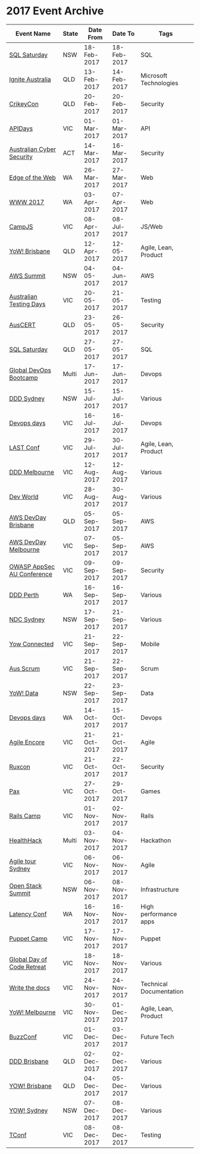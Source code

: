 # 2017 Event Archive

| Event Name | State | Date From | Date To | Tags |
| ---------- | ----- | --------- | ------- | ---- |
| [SQL Saturday](http://sqlsaturday.com/) | NSW | 18-Feb-2017 | 18-Feb-2017 | SQL |
| [Ignite Australia](https://msftignite.com.au/) | QLD | 13-Feb-2017 | 14-Feb-2017 | Microsoft Technologies |
| [CrikeyCon](https://www.crikeycon.com/) | QLD | 20-Feb-2017 | 20-Feb-2017 | Security |
| [APIDays](http://au.apidays.io/) | VIC | 01-Mar-2017 | 01-Mar-2017 | API |
| [Australian Cyber Security](https://acsc2017.com.au/) | ACT | 14-Mar-2017 | 16-Mar-2017 | Security |
| [Edge of the Web](http://www.eotw.com.au/) | WA | 26-Mar-2017 | 27-Mar-2017 | Web |
| [WWW 2017](http://www2017.com.au/) | WA | 03-Apr-2017 | 07-Apr-2017 | Web |
| [CampJS](http://viii.campjs.com/) | VIC | 08-Apr-2017 | 08-Jul-2017 | JS/Web |
| [YoW! Brisbane](http://brisbane.yowconference.com.au/) | QLD | 12-Apr-2017 | 12-05-2017 | Agile, Lean, Product |
| [AWS Summit](https://aws.amazon.com/summits/) | NSW | 04-05-2017 | 04-Jun-2017 | AWS |
| [Australian Testing Days](https://www.australiantestingdays.com/) | VIC | 20-05-2017 | 21-05-2017 | Testing |
| [AusCERT](https://www.auscert.org.au/events/2017-05-23-16th-annual-auscert-cyber-security-conf) | QLD | 23-05-2017 | 26-05-2017 | Security |
| [SQL Saturday](http://sqlsaturday.com/) | QLD | 27-05-2017 | 27-05-2017 | SQL |
| [Global DevOps Bootcamp](http://globaldevopsbootcamp.com/) | Multi | 17-Jun-2017 | 17-Jun-2017 | Devops |
| [DDD Sydney]( http://2017.dddsydney.com.au/) | NSW | 15-Jul-2017 | 15-Jul-2017 | Various |
| [Devops days](https://www.devopsdays.org/) | VIC | 16-Jul-2017 | 16-Jul-2017 | Devops |
| [LAST Conf](https://www.lastconference.com/) | VIC | 29-Jul-2017 | 30-Jul-2017 | Agile, Lean, Product |
| [DDD Melbourne](https://www.dddmelbourne.com/) | VIC | 12-Aug-2017 | 12-Aug-2017 | Various |
| [Dev World](http://www.devworld.com.au/) | VIC | 28-Aug-2017 | 30-Aug-2017 | Various |
| [AWS DevDay Brisbane](https://aws.amazon.com/devday/australia/) | QLD | 05-Sep-2017 | 05-Sep-2017 | AWS |
| [AWS DevDay Melbourne](https://aws.amazon.com/devday/australia/) | VIC | 07-Sep-2017 | 05-Sep-2017 | AWS |
| [OWASP AppSec AU Conference](https://www.meetup.com/en-AU/Application-Security-OWASP-Melbourne/events/241082215/) | VIC | 09-Sep-2017 | 09-Sep-2017 | Security |
| [DDD Perth](https://dddperth.com/) | WA | 16-Sep-2017 | 16-Sep-2017 | Various |
| [NDC Sydney](https://ndcsydney.com/) | NSW | 17-Sep-2017 | 21-Sep-2017 | Various |
| [Yow Connected](http://connected.yowconference.com.au/) | VIC | 21-Sep-2017 | 22-Sep-2017 | Mobile |
| [Aus Scrum](http://scrum.com.au/2017/) | VIC | 21-Sep-2017 | 22-Sep-2017 | Scrum |
| [YoW! Data](http://data.yowconference.com.au/) | NSW | 22-Sep-2017 | 23-Sep-2017 | Data |
| [Devops days](https://www.devopsdays.org/) | WA | 14-Oct-2017 | 15-Oct-2017 | Devops |
| [Agile Encore](http://www.agileencore.com/) | VIC | 21-Oct-2017 | 21-Oct-2017 | Agile |
| [Ruxcon](https://ruxcon.org.au) | VIC | 21-Oct-2017 | 22-Oct-2017 | Security |
| [Pax](http://aus.paxsite.com/) | VIC | 27-Oct-2017 | 29-Oct-2017 | Games |
| [Rails Camp](https://rails.camp/#au_nov_2017) | VIC | 01-Nov-2017 | 02-Nov-2017 | Rails |
| [HealthHack](https://www.healthhack.com.au/) | Multi | 03-Nov-2017 | 04-Nov-2017 | Hackathon |
| [Agile tour Sydney](https://www.eventbrite.com.au/e/agile-tour-sydney-2017-tickets-29363059702) | VIC | 06-Nov-2017 | 06-Nov-2017 | Agile |
| [Open Stack Summit](https://www.openstack.org/summit/) | NSW | 06-Nov-2017 | 08-Nov-2017 | Infrastructure |
| [Latency Conf](https://www.latencyconf.io/) | WA | 16-Nov-2017 | 16-Nov-2017 | High performance apps |
| [Puppet Camp](https://puppet.com/community/events/camp/puppet-camp-melbourne-2017) | VIC | 17-Nov-2017 | 17-Nov-2017 | Puppet |
| [Global Day of Code Retreat](http://coderetreat.org/) | VIC | 18-Nov-2017 | 18-Nov-2017 | Various|
| [Write the docs](http://www.writethedocs.org/) | VIC | 24-Nov-2017 | 24-Nov-2017 | Technical Documentation |
| [YoW! Melbourne](http://melbourne.yowconference.com.au/) | VIC | 30-Nov-2017 | 01-Dec-2017 | Agile, Lean, Product |
| [BuzzConf](https://buzzconf.io/) | VIC | 01-Dec-2017 | 03-Dec-2017 | Future Tech |
| [DDD Brisbane](http://www.dddbrisbane.com/) | QLD | 02-Dec-2017 | 02-Dec-2017| Various |
| [YOW! Brisbane](http://brisbane.yowconference.com.au/) | QLD | 04-Dec-2017 | 05-Dec-2017 | Various |
| [YOW! Sydney](http://sydney.yowconference.com.au/) | NSW | 07-Dec-2017 | 08-Dec-2017 | Various |
| [TConf](https://tconf.io/) | VIC | 08-Dec-2017 | 08-Dec-2017 | Testing |